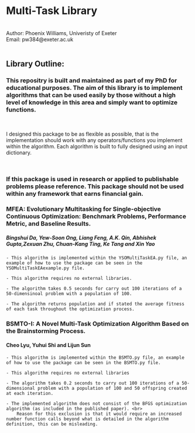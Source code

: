 # Multi-Task Library

<br>
Author: Phoenix Williams, Univeristy of Exeter <br>
Email: pw384@exeter.ac.uk
<br>
<br>

## Library Outline:

### This repositry is built and maintained as part of my PhD for educational purposes. The aim of this library is to implement algorithms that can be used easily by those without a high level of knowledge in this area and simply want to optimize functions. 

<br>

I designed this package to be as flexible as possible, that is the implementation should work with any operators/functions you implement within the algorithm. Each algorithm is built to fully designed using an input dictionary.

<br>

### <b>If this package is used in research or applied to publishable problems please reference. This package should not be used within any framework that earns financial gain.</b>


### MFEA: Evolutionary Multitasking for Single-objective Continuous Optimization: Benchmark Problems, Performance Metric, and Baseline Results. <br>
##### Bingshui Da, Yew-Soon Ong, Liang Feng, A.K. Qin, Abhishek Gupta,Zexuan Zhu, Chuan-Kang Ting, Ke Tang and Xin Yao

    - This algorithm is implemented within the YSOMultiTaskEA.py file, an example of how to use the package can be seen in the YSOMultiTaskEAexample.py file.

    - This algorithm requires no external libraries.

    - The algorithm takes 0.5 seconds for carry out 100 iterations of a 50-dimensinoal problem with a population of 100.

    - The algorithm returns population and if stated the average fitness of each task throughout the optimization process.
    


### BSMTO-I: A Novel Multi-Task Optimization Algorithm Based on the Brainstorming Process. <br>
#### Cheo Lyu, Yuhui Shi and Lijun Sun

    - This algorithm is implemented within the BSMTO.py file, an example of how to use the package can be seen in the BSMTO.py file.

    - This algorithm requires no external libraries

    - The algorithm takes 0.2 seconds to carry out 100 iterations of a 50-dimensional problem with a population of 100 and 50 offspring created at each iteration.

    - The implemented algorithm does not consist of the BFGS optimization algorithm (as included in the published paper). <br>
        Reason for this exclusion is that it would require an increased number function calls beyond what is detailed in the algorithm definition, this can be misleading.